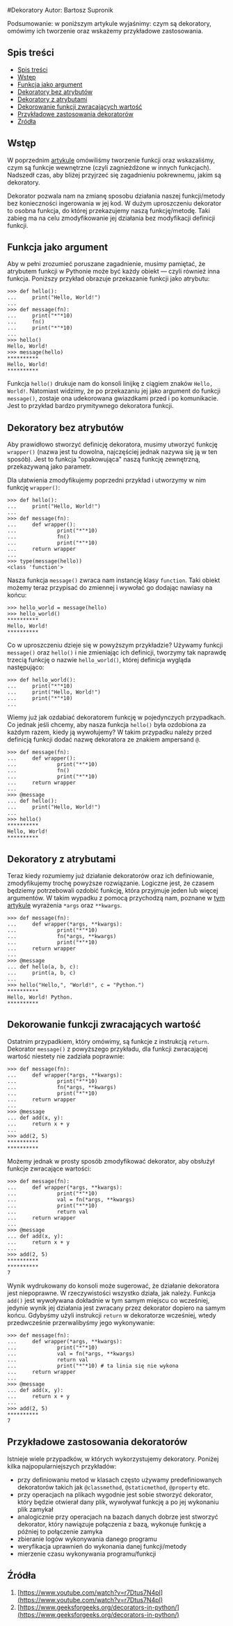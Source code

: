 #Dekoratory
Autor: Bartosz Supronik

Podsumowanie: w poniższym artykule wyjaśnimy: czym są dekoratory, omówimy ich tworzenie oraz wskażemy przykładowe zastosowania.

## Spis treści

- [Spis treści](#spis-treści)
- [Wstęp](#wstęp)
- [Funkcja jako argument](#funkcja-jako-argument)
- [Dekoratory bez atrybutów](#dekoratory-bez-atrybutów)
- [Dekoratory z atrybutami](#dekoratory-z-atrybutami)
- [Dekorowanie funkcji zwracających wartość](#dekorowanie-funkcji-zwracających-wartość)
- [Przykładowe zastosowania dekoratorów](#przykładowe-zastosowania-dekoratorów)
- [Źródła](#źródła)

## Wstęp
W poprzednim [artykule](https://github.com/bsupronik/nauka-pythona/blob/main/materialy/Funkcje.md) omówiliśmy tworzenie funkcji oraz wskazaliśmy, czym są funkcje wewnętrzne (czyli zagnieżdżone w innych funkcjach). Nadszedł czas, aby bliżej przyjrzeć się zagadnieniu pokrewnemu, jakim są dekoratory.

Dekorator pozwala nam na zmianę sposobu działania naszej funkcji/metody bez konieczności ingerowania w jej kod. W dużym uproszczeniu dekorator to osobna funkcja, do której przekazujemy naszą funkcję/metodę. Taki zabieg ma na celu zmodyfikowanie jej działania bez modyfikacji definicji funkcji.

## Funkcja jako argument

Aby w pełni zrozumieć poruszane zagadnienie, musimy pamiętać, że atrybutem funkcji w Pythonie może być każdy obiekt — czyli również inna funkcja. Poniższy przykład obrazuje przekazanie funkcji jako atrybutu:

```pycon
>>> def hello():
...     print("Hello, World!")
...
>>> def message(fn):
...     print("*"*10)
...     fn()
...     print("*"*10)
...
>>> hello()
Hello, World!
>>> message(hello)
**********
Hello, World!
**********
```

Funkcja `hello()` drukuje nam do konsoli linijkę z ciągiem znaków `Hello, World!`. Natomiast widzimy, że po przekazaniu jej jako argument do funkcji `message()`, zostaje ona udekorowana gwiazdkami przed i po komunikacie. Jest to przykład bardzo prymitywnego dekoratora funkcji.

## Dekoratory bez atrybutów

Aby prawidłowo stworzyć definicję dekoratora, musimy utworzyć funkcję `wrapper()` (nazwa jest tu dowolna, najczęściej jednak nazywa się ją w ten sposób). Jest to funkcja "opakowująca" naszą funkcję zewnętrzną, przekazywaną jako parametr.

Dla ułatwienia zmodyfikujemy poprzedni przykład i utworzymy w nim funkcję `wrapper()`:

```pycon
>>> def hello():
...     print("Hello, World!")
...
>>> def message(fn):
...     def wrapper():
...             print("*"*10)
...             fn()
...             print("*"*10)
...     return wrapper
...
>>> type(message(hello))
<class 'function'>
```

Nasza funkcja `message()` zwraca nam instancję klasy `function`. Taki obiekt możemy teraz przypisać do zmiennej i wywołać go dodając nawiasy na końcu:

```pycon
>>> hello_world = message(hello)
>>> hello_world()
**********
Hello, World!
**********
```

Co w uproszczeniu dzieje się w powyższym przykładzie? Używamy funkcji `message()` oraz `hello()` i nie zmieniając ich definicji, tworzymy tak naprawdę trzecią funkcję o nazwie `hello_world()`, której definicja wygląda następująco:

```pycon
>>> def hello_world():
...     print("*"*10)
...     print("Hello, World!")
...     print("*"*10)
...
```

Wiemy już jak ozdabiać dekoratorem funkcję w pojedynczych przypadkach. Co jednak jeśli chcemy, aby nasza funkcja `hello()` była ozdobiona za każdym razem, kiedy ją wywołujemy? W takim przypadku należy przed definicją funkcji dodać nazwę dekoratora ze znakiem ampersand `@`.

```pycon
>>> def message(fn):
...     def wrapper():
...             print("*"*10)
...             fn()
...             print("*"*10)
...     return wrapper
...
>>> @message
... def hello():
...     print("Hello, World!")
...
>>> hello()
**********
Hello, World!
**********
```

## Dekoratory z atrybutami

Teraz kiedy rozumiemy już działanie dekoratorów oraz ich definiowanie, zmodyfikujemy trochę powyższe rozwiązanie. Logiczne jest, że czasem będziemy potrzebowali ozdobić funkcję, która przyjmuje jeden lub więcej argumentów. W takim wypadku z pomocą przychodzą nam, poznane w [tym artykule](https://github.com/bsupronik/nauka-pythona/blob/main/materialy/Funkcje.md) wyrażenia `*args` oraz `**kwargs`.

```pycon
>>> def message(fn):
...     def wrapper(*args, **kwargs):
...             print("*"*10)
...             fn(*args, **kwargs)
...             print("*"*10)
...     return wrapper
...
>>> @message
... def hello(a, b, c):
...     print(a, b, c)
...
>>> hello("Hello,", "World!", c = "Python.")
**********
Hello, World! Python.
**********
```

## Dekorowanie funkcji zwracających wartość

Ostatnim przypadkiem, który omówimy, są funkcje z instrukcją `return`. Dekorator `message()` z powyższego przykładu, dla funkcji zwracającej wartość niestety nie zadziała poprawnie:

```pycon
>>> def message(fn):
...     def wrapper(*args, **kwargs):
...             print("*"*10)
...             fn(*args, **kwargs)
...             print("*"*10)
...     return wrapper
...
>>> @message
... def add(x, y):
...     return x + y
...
>>> add(2, 5)
**********
**********
```

Możemy jednak w prosty sposób zmodyfikować dekorator, aby obsłużył funkcje zwracające wartości:

```pycon
>>> def message(fn):
...     def wrapper(*args, **kwargs):
...             print("*"*10)
...             val = fn(*args, **kwargs)
...             print("*"*10)
...             return val
...     return wrapper
...
>>> @message
... def add(x, y):
...     return x + y
...
>>> add(2, 5)
**********
**********
7
```

Wynik wydrukowany do konsoli może sugerować, że działanie dekoratora jest niepoprawne. W rzeczywistości wszystko działa, jak należy. Funkcja `add()` jest wywoływana dokładnie w tym samym miejscu co wcześniej, jedynie wynik jej działania jest zwracany przez dekorator dopiero na samym końcu. Gdybyśmy użyli instrukcji `return` w dekoratorze wcześniej, wtedy przedwcześnie przerwalibyśmy jego wykonywanie:

```pycon
>>> def message(fn):
...     def wrapper(*args, **kwargs):
...             print("*"*10)
...             val = fn(*args, **kwargs)
...             return val
...             print("*"*10) # ta linia się nie wykona
...     return wrapper
...
>>> @message
... def add(x, y):
...     return x + y
...
>>> add(2, 5)
**********
7
```

## Przykładowe zastosowania dekoratorów

Istnieje wiele przypadków, w których wykorzystujemy dekoratory. Poniżej kilka najpopularniejszych przykładów:

* przy definiowaniu metod w klasach często używamy predefiniowanych dekoratorów takich jak `@classmethod`, `@staticmethod`, `@property` etc.
* przy operacjach na plikach wygodnie jest sobie stworzyć dekorator, który będzie otwierał dany plik, wywoływał funkcję a po jej wykonaniu plik zamykał
* analogicznie przy operacjach na bazach danych dobrze jest stworzyć dekorator, który nawiązuje połączenia z bazą, wykonuje funkcję a później to połączenie zamyka
* zbieranie logów wykonywania danego programu
* weryfikacja uprawnień do wykonania danej funkcji/metody
* mierzenie czasu wykonywania programu/funkcji

## Źródła
1. [https://www.youtube.com/watch?v=r7Dtus7N4pI](https://www.youtube.com/watch?v=r7Dtus7N4pI)
2. [https://www.geeksforgeeks.org/decorators-in-python/](https://www.geeksforgeeks.org/decorators-in-python/)